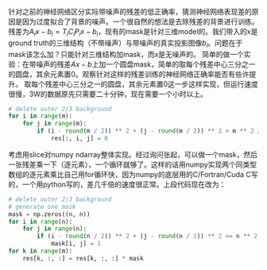 针对之前的神经网络区分实际带噪声的残差的低正确率，猜测神经网络表现差的原因是因为过度拟合了背景的噪声。一个很自然的想法是去除残差的背景进行训练。
残差为$A_ix-b_i=T_iC_iP_ix-b_i$，现有的mask是针对三维model的。我们带入的x是ground truth的三维结构（不带噪声）与带噪声的真实投影图像$b_i$。问题在于mask该怎么加？只能针对三维结构加mask，而$x$是无噪声的。
简单的做一个实验：在带噪声的残差$Ax-b$上加一个圆盘mask，简单的取每个残差中心三分之一的圆盘，其余元素置$0$。观察针对这样的残差训练的神经网络正确率能否有些许提升。
取每个残差中心三分之一的圆盘，其余元素置$0$这一步这样实现，但运行速度很慢，3W的数据原先只需要二十分钟，现在需要一个小时以上。
```python
# delete outer 2/3 background
for i in range(m):
    for j in range(m):
        if (i - round(m / 2)) ** 2 + (j - round(m / 2)) ** 2 > m ** 2 / 36:
            res[:, i, j] = 0
```
考虑用slice对numpy ndarray整体实现。经过询问张起，可以做一个mask，然后一张残差乘一下（逐元素），一个循环就够了。这样的话用numpy实现两个同类型数组的逐元素乘比自己用for循环快，因为numpy的底层用的C/Fortran/Cuda C写的，一个用python写的，差几千倍的速度很正常。上段代码现在改为：
```python
# delete outer 2/3 background
# generate one mask
mask = np.zeros((n, n))
for i in range(n):
    for j in range(n):
        if (i - round(n / 2)) ** 2 + (j - round(n / 2)) ** 2 <= n ** 2 / 36:
            mask[i, j] = 1
for k in range(m):
    res[k, :, :] = res[k, :, :] * mask
```



